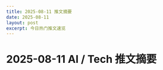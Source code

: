 ```yaml
---
title: 2025-08-11 推文摘要
date: 2025-08-11
layout: post
excerpt: 今日热门推文速览
---
```


# 2025-08-11 AI / Tech 推文摘要

